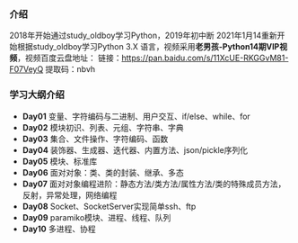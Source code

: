 ### 介绍
2018年开始通过study_oldboy学习Python，2019年初中断
2021年1月14重新开始根据study_oldboy学习Python 3.X 语言，视频采用**老男孩-Python14期VIP视频**，视频百度云盘地址：
链接：https://pan.baidu.com/s/11XcUE-RKGGvM81-F07VeyQ
提取码：nbvh


### 学习大纲介绍
- **Day01** 变量、字符编码与二进制、用户交互、if/else、while、for
- **Day02** 模块初识、列表、元组、字符串、字典
- **Day03** 集合、文件操作、字符编码、函数
- **Day04** 装饰器、生成器、迭代器、内置方法、json/pickle序列化
- **Day05** 模块、标准库
- **Day06** 面对对象：类、类的封装、继承、多态
- **Day07** 面对对象编程进阶：静态方法/类方法/属性方法/类的特殊成员方法，反射，异常处理，网络编程
- **Day08** Socket、SocketServer实现简单ssh、ftp
- **Day09** paramiko模块、进程、线程、队列
- **Day10** 多进程、协程